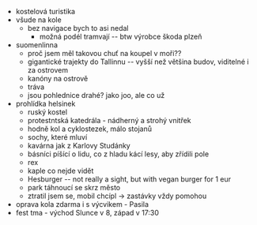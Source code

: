 - kostelová turistika
- všude na kole
  - bez navigace bych to asi nedal
    - možná podél tramvají -- btw výrobce škoda plzeň
- suomenlinna
  - proč jsem měl takovou chuť na koupel v moři??
  - gigantické trajekty do Tallinnu -- vyšší než většina budov, viditelné i za ostrovem
  - kanóny na ostrově
  - tráva
  - jsou pohlednice drahé? jako joo, ale co už
- prohlídka helsinek
  - ruský kostel
  - protestntská katedrála - nádherný a strohý vnitřek
  - hodně kol a cyklostezek, málo stojanů
  - sochy, které mluví
  - kavárna jak z Karlovy Studánky
  - básníci píšící o lidu, co z hladu kácí lesy, aby zřídili pole
  - rex
  - kaple co nejde vidět
  - Hesburger -- not really a sight, but with vegan burger for 1 eur
  - park táhnoucí se skrz město
  - ztratil jsem se, mobil chcípl -> zastávky vždy pomohou
- oprava kola zdarma i s výcvikem - Pasila
- fest tma - východ Slunce v 8, západ v 17:30

